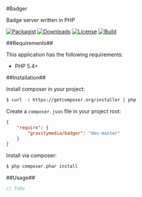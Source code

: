 #Badger

Badge server written in PHP

[![Packagist](https://img.shields.io/packagist/v/gravitymedia/badger.svg)](https://packagist.org/packages/gravitymedia/badger)
[![Downloads](https://img.shields.io/packagist/dt/gravitymedia/badger.svg)](https://packagist.org/packages/gravitymedia/badger)
[![License](https://img.shields.io/packagist/l/gravitymedia/badger.svg)](https://packagist.org/packages/gravitymedia/badger)
[![Build](https://img.shields.io/travis/GravityMedia/Badger.svg)](https://travis-ci.org/GravityMedia/Badger)

##Requirements##

This application has the following requirements:

 - PHP 5.4+

##Installation##

Install composer in your project:

```bash
$ curl -s https://getcomposer.org/installer | php
```

Create a `composer.json` file in your project root:

```json
{
    "require": {
        "gravitymedia/badger": "dev-master"
    }
}
```

Install via composer:

```bash
$ php composer.phar install
```

##Usage##

```php
// ToDo
```
